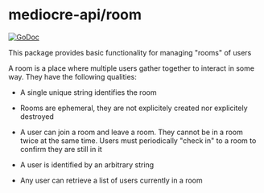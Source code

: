 # mediocre-api/room

[![GoDoc](https://godoc.org/github.com/mediocregopher/mediocre-api/room?status.svg)](https://godoc.org/github.com/mediocregopher/mediocre-api/room)

This package provides basic functionality for managing "rooms" of users

A room is a place where multiple users gather together to interact in some way.
They have the following qualities:

* A single unique string identifies the room

* Rooms are ephemeral, they are not explicitely created nor explicitely
  destroyed

* A user can join a room and leave a room. They cannot be in a room twice at
  the same time. Users must periodically "check in" to a room to confirm they
  are still in it

* A user is identified by an arbitrary string

* Any user can retrieve a list of users currently in a room


